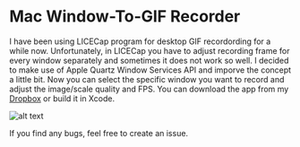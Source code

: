 # Mac Window-To-GIF Recorder

I have been using LICECap program for desktop GIF recordording for a while now. Unfortunately, in LICECap you have to adjust recording frame for every window separately and sometimes it does not work so well. I decided to make use of Apple Quartz Window Services API and imporve the concept a little bit. Now you can select the specific window you want to record and adjust the image/scale quality and FPS. 
You can download the app from my [Dropbox](https://www.dropbox.com/s/4olykfd4qbtcs8r/Wind.app.zip?dl=0) or build it in Xcode.

![alt text](http://i64.tinypic.com/25rkuit.png)

If you find any bugs, feel free to create an issue.

